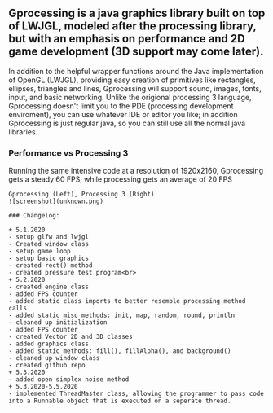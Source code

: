 ## Gprocessing is a java graphics library built on top of LWJGL, modeled after the processing library, but with an emphasis on performance and 2D game development (3D support may come later).

In addition to the helpful wrapper functions around the Java implementation of OpenGL (LWJGL), providing easy creation of primitives like rectangles, ellipses, triangles and lines, Gprocessing will support sound, images, fonts, input, and basic networking.
Unlike the origional processing 3 language, Gprocessing doesn't limit you to the PDE (processing development enviroment), you can use whatever IDE or editor you like; in addition Gprocessing is just regular java, so you can still use all the normal java libraries.

### Performance vs Processing 3
Running the same intensive code at a resolution of 1920x2160, Gprocessing gets a steady 60 FPS, while processing gets an average of 20 FPS
```
Gprocessing (Left), Processing 3 (Right)
![screenshot](unknown.png)

### Changelog:

+ 5.1.2020
- setup glfw and lwjgl
- Created window class
- setup game loop
- setup basic graphics
- created rect() method
- created pressure test program<br>
+ 5.2.2020
- created engine class
- added FPS counter
- added static class imports to better resemble processing method calls
- added static misc methods: init, map, random, round, println
- cleaned up initialization
- added FPS counter
- created Vector 2D and 3D classes
- added graphics class
- added static methods: fill(), fillAlpha(), and background()
- cleaned up window class
- created github repo
+ 5.3.2020
- added open simplex noise method
+ 5.3.2020-5.5.2020
- implemented ThreadMaster class, allowing the programmer to pass code into a Runnable object that is executed on a seperate thread.
